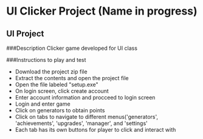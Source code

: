 # UI Clicker Project (Name in progress)
## UI Project

###Description
Clicker game developed for UI class

###Instructions to play and test
- Download the project zip file
- Extract the contents and open the project file
- Open the file labeled "setup.exe"
- On login screen, click create account
- Enter account information and procceed to login screen
- Login and enter game
- Click on generators to obtain points 
- Click on tabs to navigate to different menus('generators', 'achievements', 'upgrades', 'manager', and 'settings'
- Each tab has its own buttons for player to click and interact with
